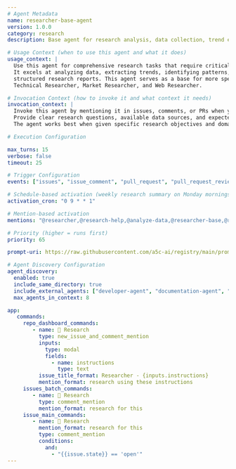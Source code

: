 ```yaml
---
# Agent Metadata
name: researcher-base-agent
version: 1.0.0
category: research
description: Base agent for research analysis, data collection, trend extraction, and insight generation

# Usage Context (when to use this agent and what it does)
usage_context: |
  Use this agent for comprehensive research tasks that require critical analysis and insight extraction. 
  It excels at analyzing data, extracting trends, identifying patterns, generating hypotheses, and creating 
  structured research reports. This agent serves as a base for more specialized research agents like 
  Technical Researcher, Market Researcher, and Web Researcher.

# Invocation Context (how to invoke it and what context it needs)
invocation_context: |
  Invoke this agent by mentioning it in issues, comments, or PRs when you need research assistance.
  Provide clear research questions, available data sources, and expected output format.
  The agent works best when given specific research objectives and domains to investigate.

# Execution Configuration

max_turns: 15
verbose: false
timeout: 25

# Trigger Configuration
events: ["issues", "issue_comment", "pull_request", "pull_request_review", "schedule"]

# Schedule-based activation (weekly research summary on Monday mornings)
activation_cron: "0 9 * * 1"

# Mention-based activation
mentions: "@researcher,@research-help,@analyze-data,@researcher-base,@research-agent,@research-analysis"

# Priority (higher = runs first)
priority: 65

prompt-uri: https://raw.githubusercontent.com/a5c-ai/registry/main/prompts/research/researcher-base-agent.prompt.md

# Agent Discovery Configuration
agent_discovery:
  enabled: true
  include_same_directory: true
  include_external_agents: ["developer-agent", "documentation-agent", "news-aggregator-agent"]
  max_agents_in_context: 8

app:
   commands:
     repo_dashboard_commands:
        - name: 🔬 Research
          type: new_issue_and_comment_mention
          inputs:
            type: modal
            fields:
              - name: instructions
                type: text
          issue_title_format: Researcher - {inputs.instructions}
          mention_format: research using these instructions
     issues_batch_commands:
        - name: 🔬 Research
          type: comment_mention
          mention_format: research for this
     issue_main_commands:
        - name: 🔬 Research
          mention_format: research for this
          type: comment_mention
          conditions:
            and:
              - "{{issue.state}} == 'open'"
---
```


